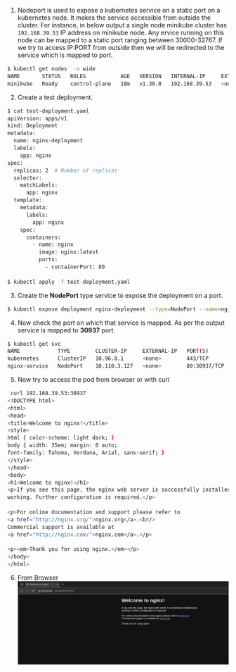 1. Nodeport is used to expose a kubernetes service on a static port on a kubernetes node. It makes the service accessible from outside the cluster. For instance, in below output a single node minikube cluster has `192.168.39.53` IP address on minikube node. 
Any ervice running on this node can be mapped to a static port ranging between 30000-32767. If we try to access IP:PORT from outside then we will be redirected to the service which is mapped to port.

```bash
$ kubectl get nodes  -o wide
NAME       STATUS   ROLES           AGE   VERSION   INTERNAL-IP     EXTERNAL-IP   OS-IMAGE              KERNEL-VERSION   CONTAINER-RUNTIME
minikube   Ready    control-plane   18m   v1.30.0   192.168.39.53   <none>        Buildroot 2023.02.9   5.10.207         docker://26.0.2
```

2. Create a test deployment.

```bash
$ cat test-deployment.yaml 
apiVersion: apps/v1
kind: Deployment
metadata:
  name: nginx-deployment
  labels:
    app: nginx
spec:
  replicas: 2  # Number of replicas
  selector:
    matchLabels:
      app: nginx
  template:
    metadata:
      labels:
        app: nginx
    spec:
      containers:
        - name: nginx
          image: nginx:latest
          ports:
            - containerPort: 80

$ kubectl apply -f test-deployment.yaml 
```

3. Create the **NodePort** type service to expose the deployment on a port.

```bash
$ kubectl expose deployment nginx-deployment --type=NodePort --name=nginx-service --port=80 --target-port=80

```

4. Now check the port on which that service is mapped. As per the output service is mapped to **30937** port.

```bash
$ kubectl get svc
NAME            TYPE        CLUSTER-IP     EXTERNAL-IP   PORT(S)        AGE
kubernetes      ClusterIP   10.96.0.1      <none>        443/TCP        26m
nginx-service   NodePort    10.110.3.127   <none>        80:30937/TCP   21m
````

5. Now try to access the pod from browser or with curl

```bash
 curl 192.168.39.53:30937
<!DOCTYPE html>
<html>
<head>
<title>Welcome to nginx!</title>
<style>
html { color-scheme: light dark; }
body { width: 35em; margin: 0 auto;
font-family: Tahoma, Verdana, Arial, sans-serif; }
</style>
</head>
<body>
<h1>Welcome to nginx!</h1>
<p>If you see this page, the nginx web server is successfully installed and
working. Further configuration is required.</p>

<p>For online documentation and support please refer to
<a href="http://nginx.org/">nginx.org</a>.<br/>
Commercial support is available at
<a href="http://nginx.com/">nginx.com</a>.</p>

<p><em>Thank you for using nginx.</em></p>
</body>
</html>

```
6. From Browser
   ![From Browser](nginx-browser.png)
